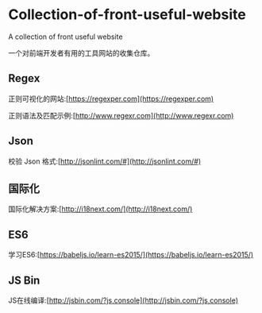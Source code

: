 # Collection-of-front-useful-website
A collection of front useful website

一个对前端开发者有用的工具网站的收集仓库。

## Regex 
正则可视化的网站:[https://regexper.com](https://regexper.com)

正则语法及匹配示例:[http://www.regexr.com](http://www.regexr.com)

## Json
校验 Json 格式:[http://jsonlint.com/#](http://jsonlint.com/#)

## 国际化
国际化解决方案:[http://i18next.com/](http://i18next.com/)

## ES6 
学习ES6:[https://babeljs.io/learn-es2015/](https://babeljs.io/learn-es2015/) 

## JS Bin 
JS在线编译:[http://jsbin.com/?js,console](http://jsbin.com/?js,console)
